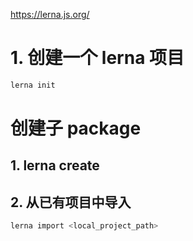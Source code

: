 
https://lerna.js.org/








# 1. 创建一个 lerna 项目
```bash
lerna init
```

# 创建子 package
## 1. lerna create

## 2. 从已有项目中导入
```bash
lerna import <local_project_path>
```


